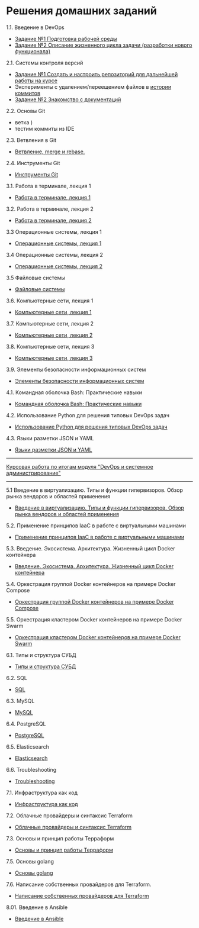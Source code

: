 # Решения домашних заданий

1.1. Введение в DevOps

- [Задание №1 Подготовка рабочей среды](01-intro-01/README.md)
- [Задание №2 Описание жизненного цикла задачи (разработки нового функционала)](01-intro-01/task2.md)

2.1. Системы контроля версий

- [Задание №1 Создать и настроить репозиторий для дальнейшей работы на курсе](02-git-01-vcs/README.md)
- Эксперименты с удалением/переещением файлов в [истории коммитов](https://github.com/Frolls/devops-netology/commits/main)
- [Задание №2 Знакомство с документаций](02-git-01-vcs/task2.md)

2.2. Основы Git

- ветка )
- тестим коммиты из IDE

2.3. Ветвления в Git

- [Ветвление, merge и rebase.](02-git-03-branching/README.md)

2.4. Инструменты Git

- [Инструменты Git](02-git-04-tools/README.md)

3.1. Работа в терминале, лекция 1

- [Работа в терминале, лекция 1](03-sysadmin-01-terminal/README.md)

3.2. Работа в терминале, лекция 2

- [Работа в терминале, лекция 2](03-sysadmin-02-terminal/README.md)

3.3 Операционные системы, лекция 1

- [Операционные системы, лекция 1](03-sysadmin-03-os/README.md)

3.4 Операционные системы, лекция 2

- [Операционные системы, лекция 2](03-sysadmin-04-os/README.md)

3.5 Файловые системы

- [Файловые системы](03-sysadmin-05-fs/README.md)

3.6. Компьютерные сети, лекция 1

- [Компьютерные сети, лекция 1](03-sysadmin-06-net/README.md)

3.7. Компьютерные сети, лекция 2

- [Компьютерные сети, лекция 2](03-sysadmin-07-net/README.md)

3.8. Компьютерные сети, лекция 3

- [Компьютерные сети, лекция 3](03-sysadmin-08-net/README.md)

3.9. Элементы безопасности информационных систем

- [Элементы безопасности информационных систем](03-sysadmin-09-security/README.md)

4.1. Командная оболочка Bash: Практические навыки

- [Командная оболочка Bash: Практические навыки](04-script-01-bash/README.md)

4.2. Использование Python для решения типовых DevOps задач

- [Использование Python для решения типовых DevOps задач](04-script-02-py/README.md)

4.3. Языки разметки JSON и YAML

- [Языки разметки JSON и YAML](04-script-03-yaml/README.md)

---

[Курсовая работа по итогам модуля "DevOps и системное администрирование"](course_work/README.md)

---

5.1 Введение в виртуализацию. Типы и функции гипервизоров. Обзор рынка вендоров и областей применения

- [Введение в виртуализацию. Типы и функции гипервизоров. Обзор рынка вендоров и областей применения](05-virt-01-basics/README.md)

5.2. Применение принципов IaaC в работе с виртуальными машинами

- [Применение принципов IaaC в работе с виртуальными машинами](05-virt-02-iaac/README.md)

5.3. Введение. Экосистема. Архитектура. Жизненный цикл Docker контейнера

- [Введение. Экосистема. Архитектура. Жизненный цикл Docker контейнера](05-virt-03-docker/README.md)

5.4. Оркестрация группой Docker контейнеров на примере Docker Compose

- [Оркестрация группой Docker контейнеров на примере Docker Compose](05-virt-04-docker-compose/README.md)

5.5. Оркестрация кластером Docker контейнеров на примере Docker Swarm

- [Оркестрация кластером Docker контейнеров на примере Docker Swarm](05-virt-05-docker-swarm/README.md)

6.1. Типы и структура СУБД

- [Типы и структура СУБД](06-db-01-basics/README.md)

6.2. SQL

- [SQL](06-db-02-sql/README.md)

6.3. MySQL

- [MySQL](06-db-03-mysql/README.md)

6.4. PostgreSQL

- [PostgreSQL](06-db-04-postgresql/README.md)

6.5. Elasticsearch

- [Elasticsearch](06-db-05-elasticsearch/README.md)

6.6. Troubleshooting

- [Troubleshooting](06-db-06-troobleshooting/README.md)

7.1. Инфраструктура как код

- [Инфраструктура как код](07-terraform-01-intro/README.md)

7.2. Облачные провайдеры и синтаксис Terraform

- [Облачные провайдеры и синтаксис Terraform](07-terraform-02-syntax/README.md)

7.3. Основы и принцип работы Терраформ

- [Основы и принцип работы Терраформ](07-terraform-03-basic/README.md)

7.5. Основы golang

- [Основы golang](07-terraform-05-golang/README.md)

7.6. Написание собственных провайдеров для Terraform.

- [Написание собственных провайдеров для Terraform](07-terraform-06-providers/README.md)

8.01. Введение в Ansible

- [Введение в Ansible](08-ansible-01-base/README.md)